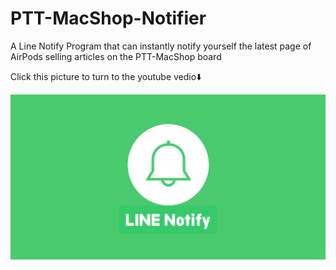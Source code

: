 # PTT-MacShop-Notifier
A Line Notify Program that can instantly notify yourself the latest page of AirPods selling articles on the PTT-MacShop board

Click this picture to turn to the youtube vedio⬇️

[![IMAGE ALT TEXT](https://github.com/Emily-Weng/PTT-MacShop-Notifier/blob/main/line-notify.jpg)](https://www.youtube.com/watch?v=yw8b3av3hro "PTT-MacShop-Notifier成果展示")
